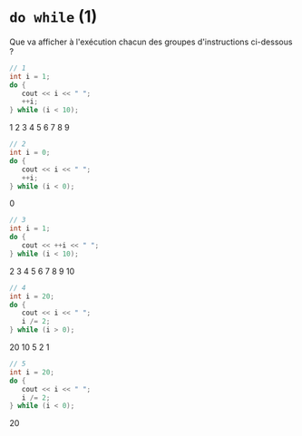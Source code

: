 # `do while` (1)

Que va afficher à l'exécution chacun des groupes d'instructions ci-dessous ?

~~~cpp
// 1
int i = 1;
do {
   cout << i << " ";
   ++i;
} while (i < 10); 
~~~

1 2 3 4 5 6 7 8 9

~~~cpp
// 2
int i = 0;
do {
   cout << i << " ";
   ++i;
} while (i < 0); 
~~~

0 

~~~cpp
// 3
int i = 1;
do {
   cout << ++i << " ";
} while (i < 10); 
~~~

2 3 4 5 6 7 8 9 10

~~~cpp
// 4
int i = 20;
do {
   cout << i << " ";
   i /= 2;
} while (i > 0); 
~~~

20 10 5 2 1 

~~~cpp
// 5
int i = 20;
do {
   cout << i << " ";
   i /= 2;
} while (i < 0); 
~~~

20 